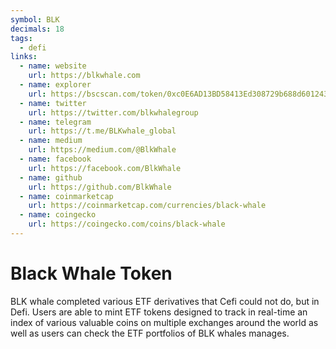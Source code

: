 ```yaml
---
symbol: BLK
decimals: 18
tags:
  - defi
links:
  - name: website
    url: https://blkwhale.com
  - name: explorer
    url: https://bscscan.com/token/0xc0E6AD13BD58413Ed308729b688d601243E1CF77
  - name: twitter
    url: https://twitter.com/blkwhalegroup
  - name: telegram
    url: https://t.me/BLKwhale_global
  - name: medium
    url: https://medium.com/@BlkWhale
  - name: facebook
    url: https://facebook.com/BlkWhale
  - name: github
    url: https://github.com/BlkWhale
  - name: coinmarketcap
    url: https://coinmarketcap.com/currencies/black-whale
  - name: coingecko
    url: https://coingecko.com/coins/black-whale
---
```


# Black Whale Token

BLK whale completed various ETF derivatives that Cefi could not do, but in Defi. Users are able to mint ETF tokens designed to track in real-time an index of various valuable coins on multiple exchanges around the world as well as users can check the ETF portfolios of BLK whales manages.
